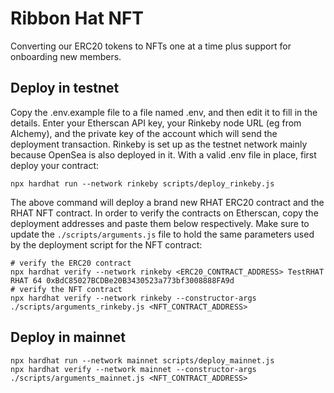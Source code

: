 # Ribbon Hat NFT

Converting our ERC20 tokens to NFTs one at a time plus support for onboarding new members.

## Deploy in testnet

Copy the .env.example file to a file named .env, and then edit it to fill in the details. Enter your Etherscan API key,
your Rinkeby node URL (eg from Alchemy), and the private key of the account which will send the deployment transaction.
Rinkeby is set up as the testnet network mainly because OpenSea is also deployed in it.
With a valid .env file in place, first deploy your contract:

```shell
npx hardhat run --network rinkeby scripts/deploy_rinkeby.js
```

The above command will deploy a brand new RHAT ERC20 contract and the RHAT NFT contract.
In order to verify the contracts on Etherscan, copy the deployment addresses and paste
them below respectively. Make sure to update the `./scripts/arguments.js` file to hold
the same parameters used by the deployment script for the NFT contract:

```shell
# verify the ERC20 contract
npx hardhat verify --network rinkeby <ERC20_CONTRACT_ADDRESS> TestRHAT RHAT 64 0xBdC85027BCDBe20B3430523a773bf3008888FA9d
# verify the NFT contract
npx hardhat verify --network rinkeby --constructor-args ./scripts/arguments_rinkeby.js <NFT_CONTRACT_ADDRESS>
```

## Deploy in mainnet

```shell
npx hardhat run --network mainnet scripts/deploy_mainnet.js
npx hardhat verify --network mainnet --constructor-args ./scripts/arguments_mainnet.js <NFT_CONTRACT_ADDRESS>
```
